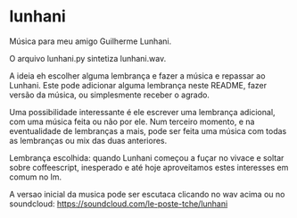lunhani
=======

Música para meu amigo Guilherme Lunhani.

O arquivo lunhani.py sintetiza lunhani.wav.

A ideia eh escolher alguma lembrança e fazer
a música e repassar ao Lunhani. Este pode adicionar
alguma lembrança neste README, fazer versão da música,
ou simplesmente receber o agrado.

Uma possibilidade interessante é ele escrever
uma lembrança adicional, com uma música feita ou não por ele.
Num terceiro momento,
e na eventualidade de lembranças a mais,
pode ser feita uma música com todas as lembranças ou mix das
duas anteriores.

Lembrança escolhida: quando Lunhani começou a fuçar no vivace
e soltar sobre coffeescript, inesperado e até hoje
aproveitamos estes interesses em comum no lm.

A versao inicial da musica pode ser escutaca clicando no wav acima ou
no soundcloud: https://soundcloud.com/le-poste-tche/lunhani
